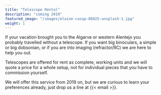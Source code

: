 ```yaml
---
title: "Telescope Rental"
description: "coming 2019"
featured_image: "/images/elaine-casap-86025-unsplash-1.jpg"
weight: 1
---
```


If your vacation brought you to the Algarve or western Alentejo you probably travelled without a telescope.
If you want big binoculars, a simple or big dobsonian, or if you are into imaging (refractor/RC) we are here to help you out.

<!--more-->

Telescopes are offered for rent as complete, working units and we will quote a price for a whole setup, not for individual pieces that you have to commission yourself.

We will offer this service from 2019 on, but we are curious to learn your preferences already, just drop us a line at {{< email >}}.
